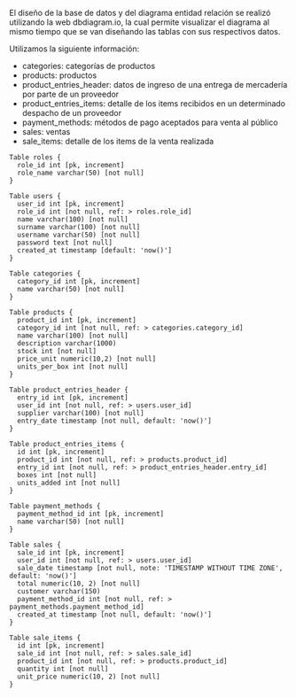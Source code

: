 El diseño de la base de datos y del diagrama entidad relación se realizó utilizando la web dbdiagram.io, la cual permite visualizar el diagrama al mismo tiempo que se van diseñando las tablas con sus respectivos datos.

Utilizamos la siguiente información:

- categories: categorías de productos
- products: productos
- product_entries_header: datos de ingreso de una entrega de mercadería por parte de un proveedor
- product_entries_items: detalle de los items recibidos en un determinado despacho de un proveedor
- payment_methods: métodos de pago aceptados para venta al público
- sales: ventas
- sale_items: detalle de los items de la venta realizada


```
Table roles {
  role_id int [pk, increment]
  role_name varchar(50) [not null]
}

Table users {
  user_id int [pk, increment]
  role_id int [not null, ref: > roles.role_id]
  name varchar(100) [not null]
  surname varchar(100) [not null]
  username varchar(50) [not null]
  password text [not null]
  created_at timestamp [default: 'now()']
}

Table categories {
  category_id int [pk, increment]
  name varchar(50) [not null]
}

Table products {
  product_id int [pk, increment]
  category_id int [not null, ref: > categories.category_id] 
  name varchar(100) [not null]
  description varchar(1000)
  stock int [not null]
  price_unit numeric(10,2) [not null]
  units_per_box int [not null]
}

Table product_entries_header {
  entry_id int [pk, increment]
  user_id int [not null, ref: > users.user_id]
  supplier varchar(100) [not null]
  entry_date timestamp [not null, default: 'now()']
}

Table product_entries_items {
  id int [pk, increment]
  product_id int [not null, ref: > products.product_id]
  entry_id int [not null, ref: > product_entries_header.entry_id]
  boxes int [not null]
  units_added int [not null]
}

Table payment_methods {
  payment_method_id int [pk, increment]
  name varchar(50) [not null]
}

Table sales {
  sale_id int [pk, increment]
  user_id int [not null, ref: > users.user_id]
  sale_date timestamp [not null, note: 'TIMESTAMP WITHOUT TIME ZONE', default: 'now()']
  total numeric(10, 2) [not null]
  customer varchar(150)
  payment_method_id int [not null, ref: > payment_methods.payment_method_id] 
  created_at timestamp [not null, default: 'now()']
}

Table sale_items {
  id int [pk, increment]
  sale_id int [not null, ref: > sales.sale_id]
  product_id int [not null, ref: > products.product_id]
  quantity int [not null]
  unit_price numeric(10, 2) [not null]
}
```